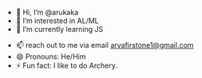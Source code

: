 - 👋 Hi, I’m @arukaka
- 👀 I’m interested in AL/ML
- 🌱 I’m currently learning JS
<!--- - 💞️ I’m looking to collaborate on ..--->
- 📫 reach out to me via email aryafirstone1@gmail.com 
- 😄 Pronouns: He/Him
- ⚡ Fun fact: I like to do Archery.

<!---
arukaka/arukaka is a ✨ special ✨ repository because its `README.md` (this file) appears on your GitHub profile.
You can click the Preview link to take a look at your changes.
--->
